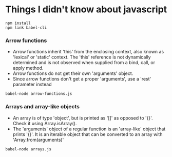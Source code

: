 # Things I didn't know about javascript

```
npm install
npm link babel-cli
```

### Arrow functions

* Arrow functions inherit 'this' from the enclosing context, also known as 'lexical' or 'static' context. The 'this' reference is not dynamically determined and is not observed when supplied from a bind, call, or apply method.
* Arrow functions do not get their own 'arguments' object.
* Since arrow functions don't get a proper 'arguments', use a 'rest' parameter instead

```
babel-node arrow-functions.js
```


### Arrays and array-like objects

* An array is of type 'object', but is printed as '[]' as opposed to '{}'. Check it using Array.isArray().
* The 'arguments' object of a regular function is an 'array-like' object that prints '{}'. It is an iterable object that can be converted to an array with 'Array.from(arguments)'

```
babel-node arrays.js
```
